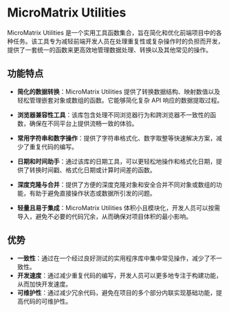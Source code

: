 # MicroMatrix Utilities

MicroMatrix Utilities 是一个实用工具函数集合，旨在简化和优化前端项目中的各种任务。该工具专为减轻前端开发人员在处理重复性或复杂操作时的负担而开发，提供了一套统一的函数来更高效地管理数据处理、转换以及其他常见的操作。

## 功能特点

- **简化的数据转换**：MicroMatrix Utilities 提供了转换数据结构、映射数值以及轻松管理嵌套对象或数组的函数。它能够简化复杂 API 响应的数据提取过程。

- **浏览器兼容性工具**：该库包含处理不同浏览器行为和跨浏览器不一致性的函数，确保在不同平台上提供流畅一致的体验。

- **常用字符串和数字操作**：提供了字符串格式化、数字取整等快速解决方案，减少了重复代码的编写。

- **日期和时间助手**：通过该库的日期工具，可以更轻松地操作和格式化日期，提供了转换时间戳、格式化日期或计算时间差的函数。

- **深度克隆与合并**：提供了方便的深度克隆对象和安全合并不同对象或数组的功能，有助于避免直接操作状态或数据所引发的问题。

- **轻量且易于集成**：MicroMatrix Utilities 体积小且模块化，开发人员可以按需导入，避免不必要的代码冗余，从而确保对项目体积的最小影响。

## 优势

- **一致性**：通过在一个经过良好测试的实用程序库中集中常见操作，减少了不一致性。
- **开发速度**：通过减少重复代码的编写，开发人员可以更多地专注于构建功能，从而加快开发速度。
- **可维护性**：通过减少冗余代码，避免在项目的多个部分内联实现基础功能，提高代码的可维护性。
